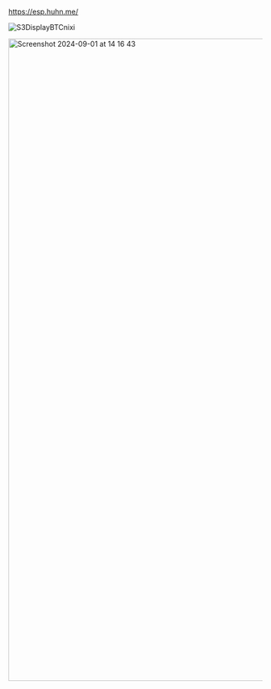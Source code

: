 https://esp.huhn.me/



![S3DisplayBTCnixi](https://github.com/user-attachments/assets/a49189f7-5b36-45e9-b4e8-4fc1df6c4398)



<img width="1274" alt="Screenshot 2024-09-01 at 14 16 43" src="https://github.com/user-attachments/assets/0351c927-a986-4474-b15c-32bae52f9a2d">
